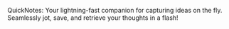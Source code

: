 QuickNotes: Your lightning-fast companion for capturing ideas on the fly. Seamlessly jot, save, and retrieve your thoughts in a flash!

